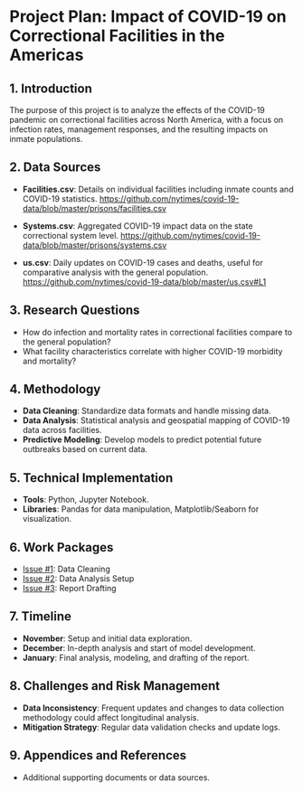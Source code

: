 # Project Plan: Impact of COVID-19 on Correctional Facilities in the Americas

## 1. Introduction
The purpose of this project is to analyze the effects of the COVID-19 pandemic on correctional facilities across North America, with a focus on infection rates, management responses, and the resulting impacts on inmate populations.

## 2. Data Sources
- **Facilities.csv**: Details on individual facilities including inmate counts and COVID-19 statistics.
https://github.com/nytimes/covid-19-data/blob/master/prisons/facilities.csv

- **Systems.csv**: Aggregated COVID-19 impact data on the state correctional system level.
https://github.com/nytimes/covid-19-data/blob/master/prisons/systems.csv

- **us.csv**: Daily updates on COVID-19 cases and deaths, useful for comparative analysis with the general population.
https://github.com/nytimes/covid-19-data/blob/master/us.csv#L1

## 3. Research Questions
- How do infection and mortality rates in correctional facilities compare to the general population?
- What facility characteristics correlate with higher COVID-19 morbidity and mortality?

## 4. Methodology
- **Data Cleaning**: Standardize data formats and handle missing data.
- **Data Analysis**: Statistical analysis and geospatial mapping of COVID-19 data across facilities.
- **Predictive Modeling**: Develop models to predict potential future outbreaks based on current data.

## 5. Technical Implementation
- **Tools**: Python, Jupyter Notebook.
- **Libraries**: Pandas for data manipulation, Matplotlib/Seaborn for visualization.

## 6. Work Packages
- [Issue #1](link-to-issue): Data Cleaning
- [Issue #2](link-to-issue): Data Analysis Setup
- [Issue #3](link-to-issue): Report Drafting

## 7. Timeline
- **November**: Setup and initial data exploration.
- **December**: In-depth analysis and start of model development.
- **January**: Final analysis, modeling, and drafting of the report.

## 8. Challenges and Risk Management
- **Data Inconsistency**: Frequent updates and changes to data collection methodology could affect longitudinal analysis.
- **Mitigation Strategy**: Regular data validation checks and update logs.

## 9. Appendices and References
- Additional supporting documents or data sources.



